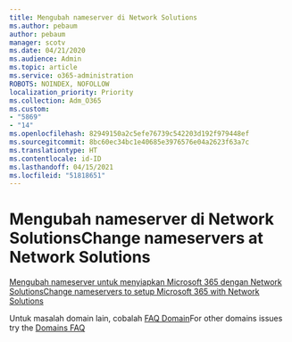 ```yaml
---
title: Mengubah nameserver di Network Solutions
ms.author: pebaum
author: pebaum
manager: scotv
ms.date: 04/21/2020
ms.audience: Admin
ms.topic: article
ms.service: o365-administration
ROBOTS: NOINDEX, NOFOLLOW
localization_priority: Priority
ms.collection: Adm_O365
ms.custom:
- "5869"
- "14"
ms.openlocfilehash: 82949150a2c5efe76739c542203d192f979448ef
ms.sourcegitcommit: 8bc60ec34bc1e40685e3976576e04a2623f63a7c
ms.translationtype: HT
ms.contentlocale: id-ID
ms.lasthandoff: 04/15/2021
ms.locfileid: "51818651"
---
```

# <a name="change-nameservers-at-network-solutions"></a><span data-ttu-id="3446b-102">Mengubah nameserver di Network Solutions</span><span class="sxs-lookup"><span data-stu-id="3446b-102">Change nameservers at Network Solutions</span></span>

[<span data-ttu-id="3446b-103">Mengubah nameserver untuk menyiapkan Microsoft 365 dengan Network Solutions</span><span class="sxs-lookup"><span data-stu-id="3446b-103">Change nameservers to setup Microsoft 365 with Network Solutions</span></span>](https://docs.microsoft.com/microsoft-365/admin/dns/change-nameservers-at-network-solutions?view=o365-worldwide)

<span data-ttu-id="3446b-104">Untuk masalah domain lain, cobalah [FAQ Domain](https://docs.microsoft.com/microsoft-365/admin/setup/domains-faq?view=o365-worldwide)</span><span class="sxs-lookup"><span data-stu-id="3446b-104">For other domains issues try the [Domains FAQ](https://docs.microsoft.com/microsoft-365/admin/setup/domains-faq?view=o365-worldwide)</span></span>